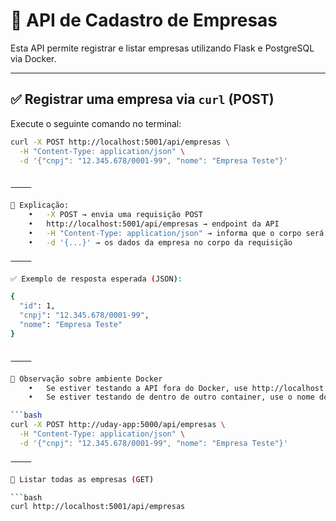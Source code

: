 # 📡 API de Cadastro de Empresas

Esta API permite registrar e listar empresas utilizando Flask e PostgreSQL via Docker.

---

## ✅ Registrar uma empresa via `curl` (POST)

Execute o seguinte comando no terminal:

```bash
curl -X POST http://localhost:5001/api/empresas \
  -H "Content-Type: application/json" \
  -d '{"cnpj": "12.345.678/0001-99", "nome": "Empresa Teste"}'


⸻

📌 Explicação:
	•	-X POST → envia uma requisição POST
	•	http://localhost:5001/api/empresas → endpoint da API
	•	-H "Content-Type: application/json" → informa que o corpo será JSON
	•	-d '{...}' → os dados da empresa no corpo da requisição

⸻

✅ Exemplo de resposta esperada (JSON):

{
  "id": 1,
  "cnpj": "12.345.678/0001-99",
  "nome": "Empresa Teste"
}


⸻

🔁 Observação sobre ambiente Docker
	•	Se estiver testando a API fora do Docker, use http://localhost:5001.
	•	Se estiver testando de dentro de outro container, use o nome do serviço no Docker Compose:

```bash
curl -X POST http://uday-app:5000/api/empresas \
  -H "Content-Type: application/json" \
  -d '{"cnpj": "12.345.678/0001-99", "nome": "Empresa Teste"}'

⸻

📄 Listar todas as empresas (GET)

```bash
curl http://localhost:5001/api/empresas
